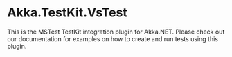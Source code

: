 # Akka.TestKit.VsTest

This is the MSTest TestKit integration plugin for Akka.NET. Please check out our documentation for examples on how to create and run tests using this plugin.